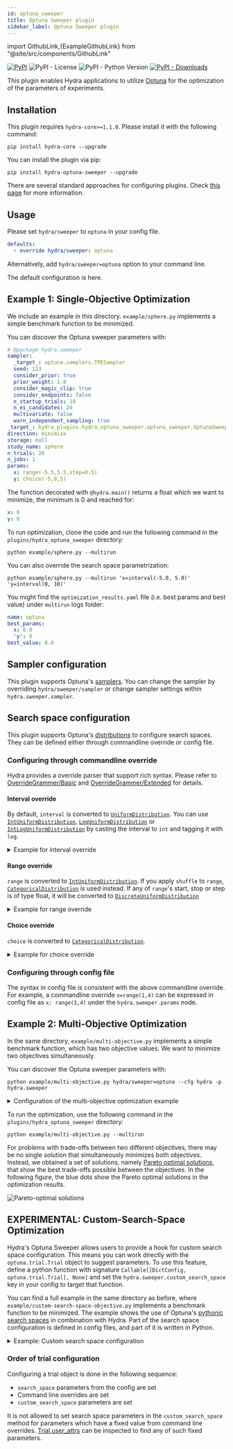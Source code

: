 ```yaml
---
id: optuna_sweeper
title: Optuna Sweeper plugin
sidebar_label: Optuna Sweeper plugin
---
```


import GithubLink,{ExampleGithubLink} from "@site/src/components/GithubLink"

[![PyPI](https://img.shields.io/pypi/v/hydra-optuna-sweeper)](https://pypi.org/project/hydra-optuna-sweeper/)
![PyPI - License](https://img.shields.io/pypi/l/hydra-optuna-sweeper)
![PyPI - Python Version](https://img.shields.io/pypi/pyversions/hydra-optuna-sweeper)
[![PyPI - Downloads](https://img.shields.io/pypi/dm/hydra-optuna-sweeper.svg)](https://pypistats.org/packages/hydra-optuna-sweeper)<ExampleGithubLink text="Example application" to="plugins/hydra_optuna_sweeper/example"/><ExampleGithubLink text="Plugin source" to="plugins/hydra_optuna_sweeper"/>


This plugin enables Hydra applications to utilize [Optuna](https://optuna.org) for the optimization of the parameters of experiments.

## Installation

This plugin requires `hydra-core>=1.1.0`. Please install it with the following command:

```commandline
pip install hydra-core --upgrade
```

You can install the plugin via pip:

```commandline
pip install hydra-optuna-sweeper --upgrade
```
There are several standard approaches for configuring plugins. Check [this page](../patterns/configuring_plugins.md) for more information.

## Usage

Please set `hydra/sweeper` to `optuna` in your config file.

```yaml
defaults:
  - override hydra/sweeper: optuna
```

Alternatively, add `hydra/sweeper=optuna` option to your command line.

The default configuration is <GithubLink to="plugins/hydra_optuna_sweeper/hydra_plugins/hydra_optuna_sweeper/config.py">here</GithubLink>.

## Example 1: Single-Objective Optimization

We include an example in <GithubLink to="plugins/hydra_optuna_sweeper/example">this directory</GithubLink>. `example/sphere.py` implements a simple benchmark function to be minimized.




You can discover the Optuna sweeper parameters with:

```yaml title="python example/sphere.py hydra/sweeper=optuna --cfg hydra -p hydra.sweeper"
# @package hydra.sweeper
sampler:
  _target_: optuna.samplers.TPESampler
  seed: 123
  consider_prior: true
  prior_weight: 1.0
  consider_magic_clip: true
  consider_endpoints: false
  n_startup_trials: 10
  n_ei_candidates: 24
  multivariate: false
  warn_independent_sampling: true
_target_: hydra_plugins.hydra_optuna_sweeper.optuna_sweeper.OptunaSweeper
direction: minimize
storage: null
study_name: sphere
n_trials: 20
n_jobs: 1
params:
  x: range(-5.5,5.5,step=0.5)
  y: choice(-5,0,5)
```

The function decorated with `@hydra.main()` returns a float which we want to minimize, the minimum is 0 and reached for:
```yaml
x: 0
y: 0
```

To run optimization, clone the code and run the following command in the `plugins/hydra_optuna_sweeper` directory:

```commandline
python example/sphere.py --multirun
```

You can also override the search space parametrization:

```commandline
python example/sphere.py --multirun 'x=interval(-5.0, 5.0)' 'y=interval(0, 10)'
```

You might find the `optimization_results.yaml` file (i.e. best params and best value) under `multirun` logs folder:

```yaml
name: optuna
best_params:
  x: 0.0
  'y': 0
best_value: 0.0
```


## Sampler configuration
This plugin supports Optuna's [samplers](https://optuna.readthedocs.io/en/stable/reference/samplers.html).
You can change the sampler by overriding `hydra/sweeper/sampler` or change sampler settings within `hydra.sweeper.sampler`.

## Search space configuration

This plugin supports Optuna's [distributions](https://optuna.readthedocs.io/en/stable/reference/distributions.html) to configure search spaces. They can be defined either through commandline override or config file.

### Configuring through commandline override

Hydra provides a override parser that support rich syntax. Please refer to [OverrideGrammer/Basic](../advanced/override_grammar/basic.md) and [OverrideGrammer/Extended](../advanced/override_grammar/extended.md) for details.

#### Interval override

By default, `interval` is converted to [`UniformDistribution`](https://optuna.readthedocs.io/en/stable/reference/generated/optuna.distributions.UniformDistribution.html). You can use [`IntUniformDistribution`](https://optuna.readthedocs.io/en/stable/reference/generated/optuna.distributions.IntUniformDistribution.html), [`LogUniformDistribution`](https://optuna.readthedocs.io/en/stable/reference/generated/optuna.distributions.LogUniformDistribution.html) or [`IntLogUniformDistribution`](https://optuna.readthedocs.io/en/stable/reference/generated/optuna.distributions.IntLogUniformDistribution.html) by casting the interval to `int` and tagging it with `log`.

<details><summary>Example for interval override</summary>

```commandline
python example/sphere.py --multirun 'x=int(interval(-5.0, 5.0))' 'y=tag(log, interval(1, 10))'
```

The output is as follows:

```commandline
[HYDRA] Study name: sphere
[HYDRA] Storage: None
[HYDRA] Sampler: TPESampler
[HYDRA] Directions: ['minimize']
[HYDRA] Launching 1 jobs locally
[HYDRA] 	#0 : x=-3 y=1.6859762540733367
[HYDRA] Launching 1 jobs locally
[HYDRA] 	#1 : x=1 y=5.237816870668193
...
[HYDRA] Best parameters: {'x': 0, 'y': 1.0929184723430116}
[HYDRA] Best value: 1.1944707871885822
```

</details>

#### Range override

`range` is converted to [`IntUniformDistribution`](https://optuna.readthedocs.io/en/stable/reference/generated/optuna.distributions.IntUniformDistribution.html). If you apply `shuffle` to `range`, [`CategoricalDistribution`](https://optuna.readthedocs.io/en/stable/reference/generated/optuna.distributions.CategoricalDistribution.html) is used instead.
If any of `range`'s start, stop or step is of type float, it will be converted to [`DiscreteUniformDistribution`](https://optuna.readthedocs.io/en/stable/reference/generated/optuna.distributions.DiscreteUniformDistribution.html)

<details><summary>Example for range override</summary>

```commandline
python example/sphere.py --multirun 'x=range(-5.0, 5.0)' 'y=shuffle(range(-5, 5))'
```

The output is as follows:

```commandline
[HYDRA] Study name: sphere
[HYDRA] Storage: None
[HYDRA] Sampler: TPESampler
[HYDRA] Directions: ['minimize']
[HYDRA] Launching 1 jobs locally
[HYDRA] 	#0 : x=-3 y=-4
[HYDRA] Launching 1 jobs locally
[HYDRA] 	#1 : x=1 y=-1
...
[HYDRA] Best parameters: {'x': 0, 'y': -1}
[HYDRA] Best value: 1.0
```

</details>

#### Choice override

`choice` is converted to [`CategoricalDistribution`](https://optuna.readthedocs.io/en/stable/reference/generated/optuna.distributions.CategoricalDistribution.html).

<details><summary>Example for choice override</summary>

```commandline
python example/sphere.py --multirun 'x=choice(-5.0, 0.0, 5.0)' 'y=choice(0, 1, 2, 3, 4, 5)'
```

The output is as follows:

```commandline
[HYDRA] Study name: sphere
[HYDRA] Storage: None
[HYDRA] Sampler: TPESampler
[HYDRA] Directions: ['minimize']
[HYDRA] Launching 1 jobs locally
[HYDRA] 	#0 : x=5.0 y=5
[HYDRA] Launching 1 jobs locally
[HYDRA] 	#1 : x=5.0 y=2
...
[HYDRA] Best parameters: {'x': 0.0, 'y': 0}
[HYDRA] Best value: 0.0
```

</details>

### Configuring through config file

The syntax in config file is consistent with the above commandline override. For example, a commandline override 
`x=range(1,4)` can be expressed in config file as `x: range(1,4)` under the `hydra.sweeper.params` node.

## Example 2:  Multi-Objective Optimization

In the same directory, `example/multi-objective.py` implements a simple benchmark function, which has two objective values. We want to minimize two objectives simultaneously.

You can discover the Optuna sweeper parameters with:

```commandline
python example/multi-objective.py hydra/sweeper=optuna --cfg hydra -p hydra.sweeper
```

<details><summary>Configuration of the multi-objective optimization example</summary>

```yaml
# @package hydra.sweeper
sampler:
  _target_: optuna.samplers.NSGAIISampler
  seed: 123
  population_size: 50
  mutation_prob: null
  crossover_prob: 0.9
  swapping_prob: 0.5
  constraints_func: null
_target_: hydra_plugins.hydra_optuna_sweeper.optuna_sweeper.OptunaSweeper
direction:
- minimize
- minimize
storage: null
study_name: multi-objective
n_trials: 20
n_jobs: 1
params:
  x: range(0, 5, step=0.5)
  y: range(0, 3, step=0.5)
```
</details>


To run the optimization, use the following command in the `plugins/hydra_optuna_sweeper` directory:

```commandline
python example/multi-objective.py --multirun
```

For problems with trade-offs between two different objectives, there may be no single solution that simultaneously minimizes both objectives. Instead, we obtained a set of solutions, namely [Pareto optimal solutions](https://en.wikipedia.org/wiki/Pareto_efficiency), that show the best trade-offs possible between the objectives. In the following figure, the blue dots show the Pareto optimal solutions in the optimization results.

![Pareto-optimal solutions](/plugins/optuna_sweeper/multi_objective_result.png)

## EXPERIMENTAL:  Custom-Search-Space Optimization

Hydra's Optuna Sweeper allows users to provide a hook for custom search space configuration.
This means you can work directly with the `optuna.trial.Trial` object to suggest parameters.
To use this feature, define a python function with signature `Callable[[DictConfig, optuna.trial.Trial], None]`
and set the `hydra.sweeper.custom_search_space` key in your config to target that function.

You can find a full example in the same directory as before, where `example/custom-search-space-objective.py` implements a benchmark function to be minimized.
The example shows the use of Optuna's [pythonic search spaces](https://optuna.readthedocs.io/en/stable/tutorial/10_key_features/002_configurations.html) in combination with Hydra.
Part of the search space configuration is defined in config files, and part of it is written in Python.

<details><summary>Example: Custom search space configuration</summary>

```yaml
defaults:
  - override hydra/sweeper: optuna
  - override hydra/sweeper/sampler: tpe

hydra:
  sweeper:
    sampler:
      seed: 123
    direction: minimize
    study_name: custom-search-space
    storage: null
    n_trials: 20
    n_jobs: 1

    search_space:
      x:
        type: float
        low: -5.5
        high: 5.5
        step: 0.5
      y:
        type: categorical
        choices: [-5, 0, 5]
    custom_search_space: example.custom-search-space-objective.configure

x: 1
y: 1
z: 100
max_z_difference_from_x: 0.5
```

The `custom_search_space` configuration option refers to the `configure` function in `example/custom-search-space-objective.py`. This method accepts both a DictConfig with already set options and the trial object which needs further configuration. In this example we limit `z` the difference between `x` and `z` to be no more than 0.5.
Note that this `custom_search_space` API should be considered experimental and is subject to change.
</details>

### Order of trial configuration
Configuring a trial object is done in the following sequence:
  - `search_space` parameters from the config are set
  - Command line overrides are set
  - `custom_search_space` parameters are set

It is not allowed to set search space parameters in the `custom_search_space` method for parameters which have a fixed value from command line overrides. [Trial.user_attrs](https://optuna.readthedocs.io/en/stable/reference/generated/optuna.trial.Trial.html#optuna.trial.Trial.user_attrs) can be inspected to find any of such fixed parameters.